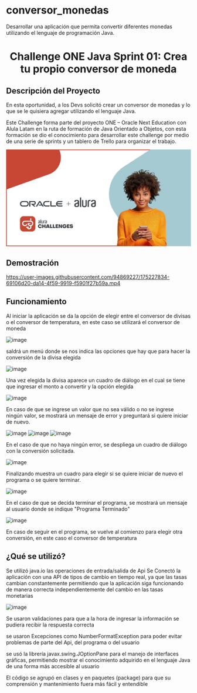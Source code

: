 # conversor_monedas
Desarrollar una aplicación que permita convertir diferentes monedas utilizando el lenguaje de programación Java.

<h1 align="center"> Challenge ONE Java Sprint 01: Crea tu propio conversor de moneda </h1>

 ## Descripción del Proyecto
En esta oportunidad, a los Devs solicitó crear un conversor de monedas y lo que se le quisiera agregar utilizando el lenguaje Java.

Este Challenge forma parte del proyecto ONE – Oracle Next Education con Alula Latam en la ruta de formación de Java Orientado a Objetos, con esta formación se dio el conocimiento para desarrollar este challenge por medio de una serie de sprints y un tablero de Trello para organizar el trabajo.

![Challenge Oracle Next Education + Alura Banner](https://raw.githubusercontent.com/EduardoUT/ConversorMoneda-ONE-Alura_Challenge/master/src/Imagenes/challengeImage.jpg)

## Demostración

https://user-images.githubusercontent.com/94869227/175227834-69106d20-da14-4f59-9919-f5901f27b59a.mp4

## Funcionamiento 
Al iniciar la aplicación se da la opción de elegir entre el conversor de divisas o el conversor de temperatura, en este caso se utilizará el conversor de moneda

 ![image](https://user-images.githubusercontent.com/94869227/175188690-e65e0a38-4fa9-4a98-8bb3-7919e2823427.png)

saldrá un menú donde se nos indica las opciones que hay que para hacer la conversión de la divisa elegida

![image](https://user-images.githubusercontent.com/94869227/175188940-497978f1-6838-47ec-b2a0-eeeb6aee6a50.png)

 Una vez elegida la divisa aparece un cuadro de diálogo en el cual se tiene que ingresar el monto a convertir y la opción elegida 

![image](https://user-images.githubusercontent.com/94869227/175193479-c2206550-4208-4d4d-9d8a-9243ee4cfab5.png)

 En caso de que se ingrese un valor que no sea válido o no se ingrese ningún valor, se mostrará un mensaje de error y preguntará si quiere iniciar de nuevo.

![image](https://user-images.githubusercontent.com/94869227/175193624-376fef80-340c-44a1-bc60-e6c9a4bfc548.png)  ![image](https://user-images.githubusercontent.com/94869227/175195260-e2e93f0a-d01c-4413-9eb2-f106452f5c02.png) ![image](https://user-images.githubusercontent.com/94869227/175195307-81903641-6241-43a6-b2a1-364909adc8f3.png)

En el caso de que no haya ningún error, se despliega un cuadro de diálogo con la conversión solicitada.

![image](https://user-images.githubusercontent.com/94869227/175195532-ab5cb385-4e40-41e4-a41b-beda7ad93016.png)

 Finalizando muestra un cuadro para elegir si se quiere iniciar de nuevo el programa o se quiere terminar.

![image](https://user-images.githubusercontent.com/94869227/175196145-e2fb526b-68f4-4211-a876-de8073197612.png)
 
En el caso de que se decida terminar el programa, se mostrará un mensaje al usuario donde se indique "Programa Terminado"

![image](https://user-images.githubusercontent.com/94869227/175196388-d2c0ae51-3783-456a-836f-6b3e83150928.png)

En caso de seguir en el programa, se vuelve al comienzo para elegir otra conversión, en este caso el conversor de temperatura

### <h2> ¿Qué se utilizó? </h2>

Se utilizó java.io las operaciones de entrada/salida de Api 
Se Conectó la aplicación con una API de tipos de cambio en tiempo real, ya que las tasas cambian constantemente permitiendo que la aplicación siga funcionando de manera correcta independientemente del cambio en las tasas monetarias

![image](https://user-images.githubusercontent.com/94869227/175204627-89f42e4b-7d02-4ff2-81db-8553204c0936.png)

Se usaron validaciones para que a la hora de ingresar la información se pudiera recibir la respuesta correcta

se usaron Excepciones como NumberFormatException para poder evitar problemas de parte del Api, del programa o del usuario

se usó la librería javax.swing.JOptionPane para el manejo de interfaces gráficas, permitiendo mostrar el conocimiento adquirido en el lenguaje Java de una forma más accesible al usuario 

El código se agrupó en clases y en paquetes (package) para que su comprensión y mantenimiento fuera más fácil y entendible  




